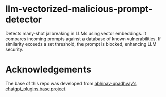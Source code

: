 # llm-vectorized-malicious-prompt-detector
Detects many-shot jailbreaking in LLMs using vector embeddings. It compares incoming prompts against a database of known vulnerabilities. If similarity exceeds a set threshold, the prompt is blocked, enhancing LLM security.

# Acknowledgements
The base of this repo was developed from [abhinav-upadhyay's](https://github.com/abhinav-upadhyay) [chatgpt_plugins base project](ttps://github.com/abhinav-upadhyay/chatgpt_plugins). 
